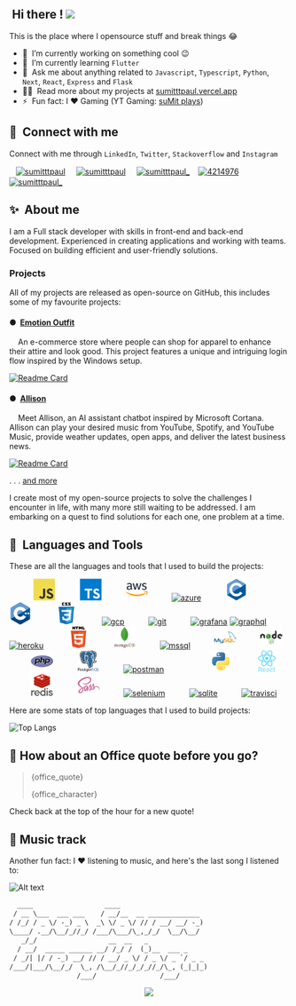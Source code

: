 ## &nbsp;Hi there ! <a href="https://www.gautamkrishnar.com/"><img src="https://media.giphy.com/media/hvRJCLFzcasrR4ia7z/giphy.gif" width="5%"></a>
This is the place where I opensource stuff and break things :joy:

- 🔭 &nbsp;I’m currently working on something cool :wink:
- 🌱 &nbsp;I’m currently learning ```Flutter```
- 💬 &nbsp;Ask me about anything related to ```Javascript```, ```Typescript```, ```Python```, ```Next```, ```React```, ```Express``` and ```Flask```
- 👨‍💻 &nbsp;Read more about my projects at [sumitttpaul.vercel.app](https://sumitttpaul.vercel.app/)
- ⚡ &nbsp;Fun fact: I :heart: Gaming (YT Gaming: [suMit plays](https://www.youtube.com/@sumitplays3562))

## 🔗 &nbsp;**Connect with me**
Connect with me through ```LinkedIn```, ```Twitter```, ```Stackoverflow``` and ```Instagram```

&nbsp;&nbsp;&nbsp;<a href="https://linkedin.com/in/sumitttpaul" target="blank"><img align="center" src="https://raw.githubusercontent.com/rahuldkjain/github-profile-readme-generator/master/src/images/icons/Social/linked-in-alt.svg" alt="sumitttpaul" height="30" width="40" /></a>&nbsp;&nbsp;&nbsp;&nbsp;
<a href="mailto:sumitpaul.project@gmail.com" target="blank"><img align="center" src="https://upload.wikimedia.org/wikipedia/commons/7/7e/Gmail_icon_%282020%29.svg" alt="sumitttpaul" height="25" width="35" /></a>&nbsp;&nbsp;&nbsp;&nbsp;
<a href="https://twitter.com/sumitttpaul_" target="blank"><img align="center" src="https://raw.githubusercontent.com/rahuldkjain/github-profile-readme-generator/master/src/images/icons/Social/twitter.svg" alt="sumitttpaul_" height="30" width="40" /></a>&nbsp;&nbsp;&nbsp;
<a href="https://stackoverflow.com/users/13163098/sumeet-kumar-paul" target="blank"><img align="center" src="https://raw.githubusercontent.com/rahuldkjain/github-profile-readme-generator/master/src/images/icons/Social/stack-overflow.svg" alt="4214976" height="30" width="40" /></a>&nbsp;&nbsp;&nbsp;
<a href="https://instagram.com/sumitttpaul_" target="blank"><img align="center" src="https://raw.githubusercontent.com/rahuldkjain/github-profile-readme-generator/master/src/images/icons/Social/instagram.svg" alt="sumitttpaul_" height="30" width="40" /></a>&nbsp;&nbsp;&nbsp;

## ✨ &nbsp;About me
I am a Full stack developer with skills in front-end and back-end development. Experienced in creating applications and working with teams. Focused on building efficient and user-friendly solutions.

### Projects
All of my projects are released as open-source on GitHub, this includes some of my favourite projects:
#### ● &nbsp;[Emotion Outfit](https://emotionoutfit.vercel.app)
&nbsp;&nbsp;&nbsp;&nbsp;An e-commerce store where people can shop for apparel to enhance their attire and look good. This project features a unique and intriguing login flow inspired by the Windows setup.

[![Readme Card](https://github-readme-stats.vercel.app/api/pin/?username=sumittttpaul&repo=Emotion-Outfit&icon_color=F7C03C&border_radius=10&bg_color=151B23&show_owner=true&theme=algolia&hide_border=true)](https://github.com/sumittttpaul/Emotion-Outfit)
#### ● &nbsp;[Allison](https://www.youtube.com/watch?v=tWdmMSgJcY8)
&nbsp;&nbsp;&nbsp;&nbsp;Meet Allison, an AI assistant chatbot inspired by Microsoft Cortana. Allison can play your desired music from YouTube, Spotify, and YouTube Music, provide weather updates, open apps, and deliver the latest business news.

[![Readme Card](https://github-readme-stats.vercel.app/api/pin/?username=sumittttpaul&border_radius=10&icon_color=F7C03C&bg_color=151B23&repo=Allison&theme=algolia&show_owner=true&hide_border=true)](https://github.com/sumittttpaul/Allison)

.&nbsp;.&nbsp;.&nbsp;[and more](https://github.com/sumittttpaul?tab=repositories) 

I create most of my open-source projects to solve the challenges I encounter in life, with many more still waiting to be addressed. I am embarking on a quest to find solutions for each one, one problem at a time.

## 🚀 &nbsp;Languages and Tools
These are all the languages and tools that I used to build the projects:

&nbsp;&nbsp;&nbsp;&nbsp;&nbsp;&nbsp;&nbsp;&nbsp;&nbsp;&nbsp;
<a href="https://developer.mozilla.org/en-US/docs/Web/JavaScript" target="_blank"><img src="https://raw.githubusercontent.com/devicons/devicon/master/icons/javascript/javascript-original.svg" alt="javascript" width="40" height="40"/></a>
&nbsp;&nbsp;&nbsp;&nbsp;&nbsp;&nbsp;&nbsp;&nbsp;&nbsp;
<a href="https://www.typescriptlang.org/" target="_blank"><img src="https://raw.githubusercontent.com/devicons/devicon/master/icons/typescript/typescript-original.svg" alt="typescript" width="40" height="40"/></a>
&nbsp;&nbsp;&nbsp;&nbsp;&nbsp;&nbsp;&nbsp;&nbsp;&nbsp;
<a href="https://aws.amazon.com" target="_blank"><img src="https://raw.githubusercontent.com/devicons/devicon/master/icons/amazonwebservices/amazonwebservices-original-wordmark.svg" alt="aws" width="40" height="40"/></a>
&nbsp;&nbsp;&nbsp;&nbsp;&nbsp;&nbsp;&nbsp;&nbsp;&nbsp;
<a href="https://azure.microsoft.com/en-in/" target="_blank"><img src="https://www.vectorlogo.zone/logos/microsoft_azure/microsoft_azure-icon.svg" alt="azure" width="40" height="40"/></a> 
&nbsp;&nbsp;&nbsp;&nbsp;&nbsp;&nbsp;&nbsp;&nbsp;&nbsp;
<a href="https://www.cprogramming.com/" target="_blank"><img src="https://raw.githubusercontent.com/devicons/devicon/master/icons/c/c-original.svg" alt="c" width="40" height="40"/></a> 
&nbsp;&nbsp;&nbsp;&nbsp;&nbsp;&nbsp;&nbsp;&nbsp;&nbsp;
<a href="https://www.w3schools.com/cpp/" target="_blank"><img src="https://raw.githubusercontent.com/devicons/devicon/master/icons/cplusplus/cplusplus-original.svg" alt="cplusplus" width="40" height="40"/></a> 
&nbsp;&nbsp;&nbsp;&nbsp;&nbsp;&nbsp;&nbsp;&nbsp;&nbsp;
<a href="https://www.w3schools.com/css/" target="_blank"><img src="https://raw.githubusercontent.com/devicons/devicon/master/icons/css3/css3-original-wordmark.svg" alt="css3" width="40" height="40"/></a>
&nbsp;&nbsp;&nbsp;&nbsp;&nbsp;&nbsp;&nbsp;&nbsp;&nbsp;
<a href="https://cloud.google.com" target="_blank"><img src="https://www.vectorlogo.zone/logos/google_cloud/google_cloud-icon.svg" alt="gcp" width="40" height="40"/></a> 
&nbsp;&nbsp;&nbsp;&nbsp;&nbsp;&nbsp;&nbsp;&nbsp;&nbsp;
<a href="https://git-scm.com/" target="_blank"><img src="https://www.vectorlogo.zone/logos/git-scm/git-scm-icon.svg" alt="git" width="40" height="40"/></a> 
&nbsp;&nbsp;&nbsp;&nbsp;&nbsp;&nbsp;&nbsp;&nbsp;&nbsp;
<a href="https://grafana.com" target="_blank"><img src="https://www.vectorlogo.zone/logos/grafana/grafana-icon.svg" alt="grafana" width="40" height="40"/></a> 
<a href="https://graphql.org" target="_blank"><img src="https://www.vectorlogo.zone/logos/graphql/graphql-icon.svg" alt="graphql" width="40" height="40"/></a> 
&nbsp;&nbsp;&nbsp;&nbsp;&nbsp;&nbsp;&nbsp;&nbsp;&nbsp;
<a href="https://heroku.com" target="_blank"><img src="https://www.vectorlogo.zone/logos/heroku/heroku-icon.svg" alt="heroku" width="40" height="40"/></a>
&nbsp;&nbsp;&nbsp;&nbsp;&nbsp;&nbsp;&nbsp;&nbsp;&nbsp;
<a href="https://www.w3.org/html/" target="_blank"><img src="https://raw.githubusercontent.com/devicons/devicon/master/icons/html5/html5-original-wordmark.svg" alt="html5" width="40" height="40"/></a> 
&nbsp;&nbsp;&nbsp;&nbsp;&nbsp;&nbsp;&nbsp;&nbsp;&nbsp;
<a href="https://www.mongodb.com/" target="_blank"><img src="https://raw.githubusercontent.com/devicons/devicon/master/icons/mongodb/mongodb-original-wordmark.svg" alt="mongodb" width="40" height="40"/></a> 
&nbsp;&nbsp;&nbsp;&nbsp;&nbsp;&nbsp;&nbsp;&nbsp;&nbsp;
<a href="https://www.microsoft.com/en-us/sql-server" target="_blank"><img src="https://www.svgrepo.com/show/303229/microsoft-sql-server-logo.svg" alt="mssql" width="40" height="40"/></a> 
&nbsp;&nbsp;&nbsp;&nbsp;&nbsp;&nbsp;&nbsp;&nbsp;&nbsp;
<a href="https://www.mysql.com/" target="_blank"><img src="https://raw.githubusercontent.com/devicons/devicon/master/icons/mysql/mysql-original-wordmark.svg" alt="mysql" width="40" height="40"/></a> 
&nbsp;&nbsp;&nbsp;&nbsp;&nbsp;&nbsp;&nbsp;&nbsp;&nbsp;
<a href="https://nodejs.org" target="_blank"> <img src="https://raw.githubusercontent.com/devicons/devicon/master/icons/nodejs/nodejs-original-wordmark.svg" alt="nodejs" width="40" height="40"/></a> 
&nbsp;&nbsp;&nbsp;&nbsp;&nbsp;&nbsp;&nbsp;&nbsp;&nbsp;
<a href="https://www.php.net" target="_blank"><img src="https://raw.githubusercontent.com/devicons/devicon/master/icons/php/php-original.svg" alt="php" width="40" height="40"/></a> 
&nbsp;&nbsp;&nbsp;&nbsp;&nbsp;&nbsp;&nbsp;&nbsp;&nbsp;
<a href="https://www.postgresql.org" target="_blank"> <img src="https://raw.githubusercontent.com/devicons/devicon/master/icons/postgresql/postgresql-original-wordmark.svg" alt="postgresql" width="40" height="40"/></a> 
&nbsp;&nbsp;&nbsp;&nbsp;&nbsp;&nbsp;&nbsp;&nbsp;&nbsp;
<a href="https://postman.com" target="_blank"><img src="https://www.vectorlogo.zone/logos/getpostman/getpostman-icon.svg" alt="postman" width="40" height="40"/></a> 
&nbsp;&nbsp;&nbsp;&nbsp;&nbsp;&nbsp;&nbsp;&nbsp;&nbsp;&nbsp;&nbsp;&nbsp;&nbsp;&nbsp;&nbsp;&nbsp;&nbsp;&nbsp;&nbsp;
<a href="https://www.python.org" target="_blank"><img src="https://raw.githubusercontent.com/devicons/devicon/master/icons/python/python-original.svg" alt="python" width="40" height="40"/></a> 
&nbsp;&nbsp;&nbsp;&nbsp;&nbsp;&nbsp;&nbsp;&nbsp;&nbsp;
<a href="https://reactjs.org/" target="_blank"><img src="https://raw.githubusercontent.com/devicons/devicon/master/icons/react/react-original-wordmark.svg" alt="react" width="40" height="40"/></a> 
&nbsp;&nbsp;&nbsp;&nbsp;&nbsp;&nbsp;&nbsp;&nbsp;&nbsp;
<a href="https://redis.io" target="_blank"><img src="https://raw.githubusercontent.com/devicons/devicon/master/icons/redis/redis-original-wordmark.svg" alt="redis" width="40" height="40"/></a> 
&nbsp;&nbsp;&nbsp;&nbsp;&nbsp;&nbsp;&nbsp;&nbsp;&nbsp;
<a href="https://sass-lang.com" target="_blank"> <img src="https://raw.githubusercontent.com/devicons/devicon/master/icons/sass/sass-original.svg" alt="sass" width="40" height="40"/></a> 
&nbsp;&nbsp;&nbsp;&nbsp;&nbsp;&nbsp;&nbsp;&nbsp;&nbsp;
<a href="https://www.selenium.dev" target="_blank"><img src="https://raw.githubusercontent.com/detain/svg-logos/780f25886640cef088af994181646db2f6b1a3f8/svg/selenium-logo.svg" alt="selenium" width="40" height="40"/></a> 
&nbsp;&nbsp;&nbsp;&nbsp;&nbsp;&nbsp;&nbsp;&nbsp;&nbsp;
<a href="https://www.sqlite.org/" target="_blank"><img src="https://www.vectorlogo.zone/logos/sqlite/sqlite-icon.svg" alt="sqlite" width="40" height="40"/></a> 
&nbsp;&nbsp;&nbsp;&nbsp;&nbsp;&nbsp;&nbsp;&nbsp;&nbsp;
<a href="https://travis-ci.org" target="_blank"><img src="https://www.vectorlogo.zone/logos/travis-ci/travis-ci-icon.svg" alt="travisci" width="40" height="40"/></a> 

Here are some stats of top languages that I used to build projects:

![Top Langs](https://github-readme-stats.vercel.app/api/top-langs/?username=sumittttpaul&hide_title=true&bg_color=151B23&theme=algolia&hide_border=true&layout=compact)

## 📣 How about an Office quote before you go?
> {office_quote}
>
> <p>{office_character}</p>

Check back at the top of the hour for a new quote!

## 🎸 Music track
Another fun fact: I ❤️ listening to music, and here's the last song I listened to:

![Alt text](https://spotify-recently-played-readme.vercel.app/api?user=m4n1ck2xueipry3no1zn2hw0z&count=1)


```
  ____                  ____                      
 / __ \___  ___ ___    / __/__  __ _____________  
/ /_/ / _ \/ -_) _ \  _\ \/ _ \/ // / __/ __/ -_) 
\____/ .__/\__/_//_/ /___/\___/\_,_/_/  \__/\__/  
   _/_/                  __  __   _               
  / __/  _____ ______ __/ /_/ /  (_)__  ___ _     
 / _/| |/ / -_) __/ // / __/ _ \/ / _ \/ _ `/ _ _ 
/___/|___/\__/_/  \_, /\__/_//_/_/_//_/\_, (_|_|_)
                 /___/                /___/       
```
<p align="center">
  <img src="https://capsule-render.vercel.app/api?type=waving&color=gradient&height=65&section=footer"/>
</p>
